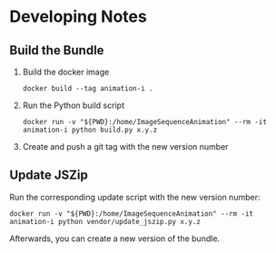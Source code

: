 # Developing Notes

## Build the Bundle
1. Build the docker image
    ```
    docker build --tag animation-i .
    ```
2. Run the Python build script
    ```
    docker run -v "${PWD}:/home/ImageSequenceAnimation" --rm -it animation-i python build.py x.y.z
    ```
3. Create and push a git tag with the new version number

## Update JSZip
Run the corresponding update script with the new version number:
```
docker run -v "${PWD}:/home/ImageSequenceAnimation" --rm -it animation-i python vendor/update_jszip.py x.y.z
```
Afterwards, you can create a new version of the bundle. 

